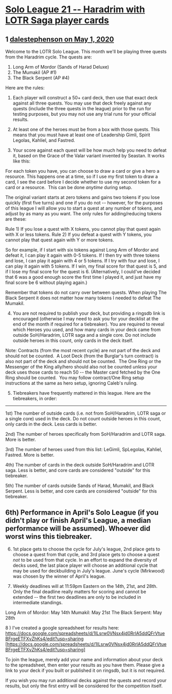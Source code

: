 # [Solo League 21 -- Haradrim with LOTR Saga player cards](https://community.fantasyflightgames.com/topic/308102-solo-league-21-haradrim-with-lotr-saga-player-cards/)

## 1 [dalestephenson on May 1, 2020](https://community.fantasyflightgames.com/topic/308102-solo-league-21-haradrim-with-lotr-saga-player-cards/?do=findComment&comment=3933306)

Welcome to the LOTR Solo League. This month we'll be playing three quests from the Haradrim cycle. The quests are:

1) Long Arm of Mordor (Sands of Harad Deluxe)
2) The Mumakil (AP #1)
3) The Black Serpent (AP #4)

Here are the rules:

1) Each player will construct a 50+ card deck, then use that exact deck against all three quests. You may use that deck freely against any quests (include the three quests in the league) prior to the run for testing purposes, but you may not use any trial runs for your official results.

2) At least one of the heroes must be from a box with those quests. This means that you must have at least one of Leadership Gimli, Spirit Legolas, Kahliel, and Fastred.

3) Your score against each quest will be how much help you need to defeat it, based on the Grace of the Valar variant invented by Seastan. It works like this:

For each token you have, you can choose to draw a card or give a hero a resource. This happens one at a time, so if I use my first token to draw a card, I see the card before I decide whether to use my second token for a card or a resource.  This can be done *anytime* during setup.

The original variant starts at zero tokens and gains two tokens if you lose quickly (first five turns) and one if you do not -- however, for the purposes of this league I will allow you to start a quest at any number of tokens, and adjust by as many as you want. The only rules for adding/reducing tokens are these:

Rule 1) If you lose a quest with X tokens, you cannot play that quest again with X or less tokens.
Rule 2) If you defeat a quest with Y tokens, you cannot play that quest again with Y or more tokens.

So for example, if I start with six tokens against Long Arm of Mordor and defeat it, I can play it again with 0-5 tokens. If I then try with three tokens and lose, I can play it again with 4 or 5 tokens. If I try with four and lose, I can play it again with 5 tokens. If I win, my final score for that quest is 5, and if I lose my final score for the quest is 6. (Alternatively, I could've decided that 6 was a good enough score the first time I played it, and just have my final score be 6 without playing again.)

Remember that tokens do not carry over between quests. When playing The Black Serpent it does not matter how many tokens I needed to defeat The Mumakil.

4) You are not required to publish your deck, but providing a ringsdb link is encouraged (otherwise I may need to ask you for your decklist at the end of the month if required for a tiebreaker). You are required to reveal which Heroes you used, and how many cards in your deck came from outside SoH/Haradrim, LOTR saga and a single core. Do not include outside heroes in this count, only cards in the deck itself.

Note: Contracts (from the most recent cycle) are not part of the deck and should not be counted.  A Loot Deck (from the Burglar's turn contract) is also not part of the deck and should not be counted.  The One Ring or the Messenger of the King ally/hero should also not be counted *unless* your deck uses those cards to reach 50 -- the Master card fetched by the One Ring should be counted.  You may follow contract/One Ring setup instructions at the same as hero setup, ignoring Caleb's ruling.

5) Tiebreakers have frequently mattered in this league. Here are the tiebreakers, in order:
---
1st) The number of outside cards (i.e. not from SoH/Haradrim, LOTR saga or a single core) used in the deck. Do not count outside heroes in this count, only cards in the deck. Less cards is better.

2nd) The number of heroes specifically from SoH/Haradrim and LOTR saga. More is better.

3rd) The number of heroes used from this list: LeGimli, SpLegolas, Kahliel, Fastred. More is better.

4th) The number of cards in the deck outside SoH/Haradrim and LOTR saga. Less is better, and core cards are considered "outside" for this tiebreaker.

5th) The number of cards outside Sands of Harad, Mumakil, and Black Serpent. Less is better, and core cards are considered "outside" for this tiebreaker.

6th) Performance in April's Solo League (if you didn't play or finish April's League, a median performance will be assumed). Whoever did worst wins this tiebreaker.
---

6) 1st place gets to choose the cycle for July's league, 2nd place gets to choose a quest from that cycle, and 3rd place gets to choose a quest *not* to be used from that cycle. In an effort to expand the diversity of decks used, the last place player will choose an additional cycle that may be used for deckbuilding in July's league. June's cycle (Mirkwood) was chosen by the winner of April's league.

7) Weekly deadlines will at 11:59pm Eastern on the 14th, 21st, and 28th. Only the final deadline really matters for scoring and cannot be extended -- the first two deadlines are only to be included in intermediate standings.

Long Arm of Mordor: May 14th
Mumakil: May 21st
The Black Serpent: May 28th

8 ) I've created a google spreadsheet for results here:
https://docs.google.com/spreadsheets/d/1ILsrw0VNsx4jd0RrlA5ddQFrVtueBFrgeETFXvZhKs4/edit?usp=sharing [https://docs.google.com/spreadsheets/d/1ILsrw0VNsx4jd0RrlA5ddQFrVtueBFrgeETFXvZhKs4/edit?usp=sharing]

To join the league, merely add your name and information about your deck to the spreadsheet, then enter your results as you have them. Please give a link to your deck if you built or published it on ringsdb, but it is not required.

If you wish you may run additional decks against the quests and record your results, but only the first entry will be considered for the competition itself.

